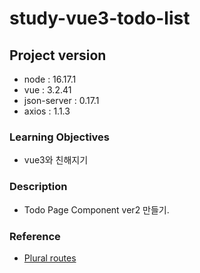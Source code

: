 # study-vue3-todo-list

## Project version

- node : 16.17.1
- vue : 3.2.41
- json-server : 0.17.1
- axios : 1.1.3

### Learning Objectives

- vue3와 친해지기

### Description

- Todo Page Component ver2 만들기.

### Reference

- [Plural routes](https://www.npmjs.com/package/json-server#plural-routes)